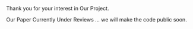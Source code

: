 Thank you for your interest in Our Project.

Our Paper Currently Under Reviews ...
we will make the code public soon.
